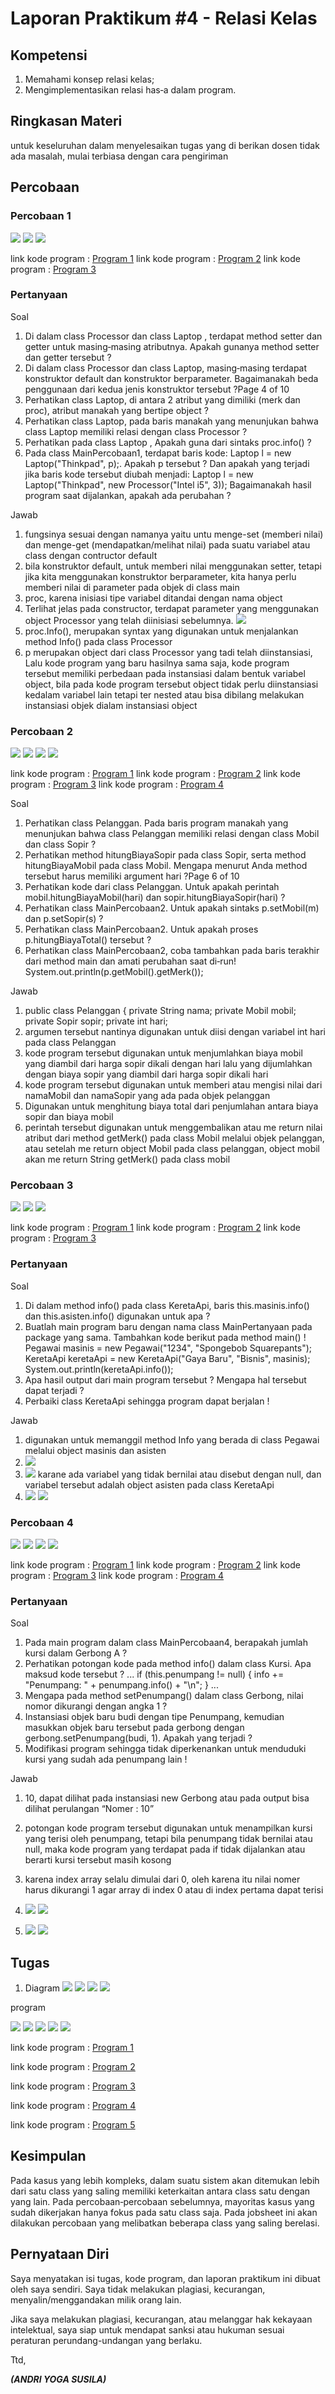 # Laporan Praktikum #4 - Relasi Kelas
## Kompetensi

1. Memahami konsep relasi kelas;
2. Mengimplementasikan relasi has‑a dalam program. 



## Ringkasan Materi

untuk keseluruhan dalam menyelesaikan tugas yang di berikan dosen tidak ada masalah, mulai terbiasa dengan cara pengiriman 

## Percobaan

### Percobaan 1


![](img/praktikum1.png)
![](img/praktikumsatu.png)
![](img/praktikum1hasil.png)


link kode program : [Program 1](../../src/4_Relasi_Class/Laptop.java)
link kode program : [Program 2](../../src/4_Relasi_Class/Processor.java)
link kode program : [Program 3](../../src/4_Relasi_Class/mainpercobaan1.java)


### Pertanyaan 

   Soal

1. Di dalam class Processor dan class Laptop , terdapat method setter dan getter untuk
masing‑masing atributnya. Apakah gunanya method setter dan getter tersebut ?
2. Di dalam class Processor dan class Laptop, masing‑masing terdapat konstruktor
default dan konstruktor berparameter. Bagaimanakah beda penggunaan dari kedua jenis
konstruktor tersebut ?Page 4 of 10
3. Perhatikan class Laptop, di antara 2 atribut yang dimiliki (merk dan proc), atribut
manakah yang bertipe object ?
4. Perhatikan class Laptop, pada baris manakah yang menunjukan bahwa class Laptop
memiliki relasi dengan class Processor ?
5. Perhatikan pada class Laptop , Apakah guna dari sintaks proc.info() ?
6. Pada class MainPercobaan1, terdapat baris kode:
Laptop l = new Laptop("Thinkpad", p);.
Apakah p tersebut ?
Dan apakah yang terjadi jika baris kode tersebut diubah menjadi:
Laptop l = new Laptop("Thinkpad", new Processor("Intel i5",
3));
Bagaimanakah hasil program saat dijalankan, apakah ada perubahan ?

Jawab

1. fungsinya sesuai dengan namanya yaitu untu menge-set (memberi nilai) dan menge-get (mendapatkan/melihat nilai) pada suatu variabel atau class dengan contructor default
2. bila konstruktor default, untuk memberi nilai menggunakan setter, tetapi jika kita menggunakan konstruktor berparameter, kita hanya perlu memberi nilai di parameter pada objek di class main
3. proc, karena inisiasi tipe variabel ditandai dengan nama object
4. Terlihat jelas pada constructor, terdapat parameter yang menggunakan object Processor yang telah diinisiasi sebelumnya.
![](img/pertanyaanno4praktikum1.png)
5. proc.Info(), merupakan syntax yang digunakan untuk menjalankan method Info() pada class Processor
6. p merupakan object dari class Processor yang tadi telah diinstansiasi, Lalu kode program yang baru hasilnya sama saja, kode program tersebut memiliki perbedaan pada instansiasi dalam bentuk variabel object, bila pada kode program tersebut object tidak perlu diinstansiasi kedalam variabel lain tetapi ter nested atau bisa dibilang melakukan instansiasi objek dialam instansiasi object


### Percobaan 2



![](img/mobil.png)
![](img/pelanggan.png)
![](img/sopir.png)
![](img/mainpercobaan2.png)

link kode program : [Program 1](../../src/4_Relasi_Class/Mobil.java)
link kode program : [Program 2](../../src/4_Relasi_Class/Pelanggan.java)
link kode program : [Program 3](../../src/4_Relasi_Class/Sopir.java)
link kode program : [Program 4](../../src/4_Relasi_Class/MainPercobaan2.java)


 Soal

1. Perhatikan class Pelanggan. Pada baris program manakah yang menunjukan bahwa class
Pelanggan memiliki relasi dengan class Mobil dan class Sopir ?
2. Perhatikan method hitungBiayaSopir pada class Sopir, serta method
hitungBiayaMobil pada class Mobil. Mengapa menurut Anda method tersebut harus
memiliki argument hari ?Page 6 of 10
3. Perhatikan kode dari class Pelanggan. Untuk apakah perintah
mobil.hitungBiayaMobil(hari) dan sopir.hitungBiayaSopir(hari) ?
4. Perhatikan class MainPercobaan2. Untuk apakah sintaks p.setMobil(m) dan
p.setSopir(s) ?
5. Perhatikan class MainPercobaan2. Untuk apakah proses p.hitungBiayaTotal()
tersebut ?
6. Perhatikan class MainPercobaan2, coba tambahkan pada baris terakhir dari method
main dan amati perubahan saat di‑run!
System.out.println(p.getMobil().getMerk());

  Jawab
1. public class Pelanggan {
    private String nama;
    private Mobil mobil;
    private Sopir sopir;
    private int hari;
2. argumen tersebut nantinya digunakan untuk diisi dengan variabel int hari pada class Pelanggan
3. kode program tersebut digunakan untuk menjumlahkan biaya mobil yang diambil dari harga sopir dikali dengan hari lalu yang dijumlahkan dengan biaya sopir yang diambil dari harga sopir dikali hari
4. kode program tersebut digunakan untuk memberi atau mengisi nilai dari namaMobil dan namaSopir yang ada pada objek pelanggan
5. Digunakan untuk menghitung biaya total dari penjumlahan antara biaya sopir dan biaya mobil
6. perintah tersebut digunakan untuk menggembalikan atau me return nilai atribut dari method  getMerk() pada class Mobil melalui objek pelanggan, atau setelah me return object Mobil pada class pelanggan, object mobil akan me return String getMerk() pada class mobil


### Percobaan 3



![](img/pegawai.png)
![](img/keretaapi.png)
![](img/mainpercobaan3.png)

link kode program : [Program 1](../../src/4_Relasi_Class/Pegawai.java)
link kode program : [Program 2](../../src/4_Relasi_Class/KeretaApi.java)
link kode program : [Program 3](../../src/4_Relasi_Class/MainPercobaan3.java)

### Pertanyaan

 Soal

1. Di dalam method info() pada class KeretaApi, baris this.masinis.info() dan
this.asisten.info() digunakan untuk apa ?
2. Buatlah main program baru dengan nama class MainPertanyaan pada package yang
sama. Tambahkan kode berikut pada method main() !
Pegawai masinis = new Pegawai("1234", "Spongebob
Squarepants");
KeretaApi keretaApi = new KeretaApi("Gaya Baru", "Bisnis",
masinis);
System.out.println(keretaApi.info());
3. Apa hasil output dari main program tersebut ? Mengapa hal tersebut dapat terjadi ?
4. Perbaiki class KeretaApi sehingga program dapat berjalan !

Jawab

1. digunakan untuk memanggil method Info yang berada di class Pegawai melalui object masinis dan asisten
2. ![](img/pertanyaan2.png)
3. ![](img/hasilpertanyaan3.png)
karane ada variabel yang tidak bernilai atau disebut dengan null, dan variabel tersebut adalah object asisten pada class KeretaApi
4. ![](img/pertanyaan4.png)
   ![](img/hasilpertanyaan4benar.png)


### Percobaan 4

![](img/penumpang.png)
![](img/kursi.png)
![](img/gerbong.png)
![](img/mainpercobaan4.png)

link kode program : [Program 1](../../src/4_Relasi_Class/Penumpang.java)
link kode program : [Program 2](../../src/4_Relasi_Class/Kursi.java)
link kode program : [Program 3](../../src/4_Relasi_Class/Gerbong.java)
link kode program : [Program 4](../../src/4_Relasi_Class/MainPercobaan4.java)

### Pertanyaan

Soal

1. Pada main program dalam class MainPercobaan4, berapakah jumlah kursi dalam
Gerbong A ?
2. Perhatikan potongan kode pada method info() dalam class Kursi. Apa maksud kode
tersebut ?
...
if (this.penumpang != null) {
info += "Penumpang: " + penumpang.info() + "\n";
}
...
3. Mengapa pada method setPenumpang() dalam class Gerbong, nilai nomor dikurangi
dengan angka 1 ?
4. Instansiasi objek baru budi dengan tipe Penumpang, kemudian masukkan objek baru
tersebut pada gerbong dengan gerbong.setPenumpang(budi, 1). Apakah yang
terjadi ?
5. Modifikasi program sehingga tidak diperkenankan untuk menduduki kursi yang sudah ada
penumpang lain !

Jawab

1. 10, dapat dilihat pada instansiasi new Gerbong atau pada output bisa dilihat perulangan “Nomer : 10” 

2. potongan kode program tersebut digunakan untuk menampilkan kursi yang terisi oleh penumpang, tetapi bila penumpang tidak bernilai atau null, maka kode program yang terdapat pada if tidak dijalankan atau berarti kursi tersebut masih kosong

3. karena index array selalu dimulai dari 0, oleh karena itu nilai nomer harus dikurangi 1 agar array di index 0 atau di index pertama dapat terisi

4. ![](img/pertanyaan4percobaan4.png)
   ![](img/pertanyaan4percobaan4hasil.png)

5. ![](img/pertanyaan5percobaan4.png)
   ![](img/pertanyaan5percobaan4hasil.png)
  


## Tugas
 
1.  Diagram
    ![](img/diagramdosen.png)
    ![](img/diagrammahasiswa.png)
    ![](img/diagrammatakuliah.png)
    ![](img/diagramruangkelas.png)

program

  ![](img/dosen.png)
  ![](img/Mahasiswa.png)
  ![](img/MataKuliah.png)
  ![](img/RuangKelas.png)
  ![](img/TugasMain.png)


link kode program : [Program 1](../../src/4_Relasi_Class/Dosen.java)

link kode program : [Program 2](../../src/4_Relasi_Class/Mahasiswa.java)

link kode program : [Program 3](../../src/4_Relasi_Class/MataKuliah.java)

link kode program : [Program 4](../../src/4_Relasi_Class/RuangKelas.java)

link kode program : [Program 5](../../src/4_Relasi_Class/TugasMain.java)



## Kesimpulan

Pada kasus yang lebih kompleks, dalam suatu sistem akan ditemukan lebih dari satu class yang saling memiliki keterkaitan antara class satu dengan yang lain. Pada percobaan‑percobaan sebelumnya, mayoritas kasus yang sudah dikerjakan hanya fokus pada satu class saja. Pada jobsheet ini akan dilakukan percobaan yang melibatkan beberapa class yang saling berelasi.



## Pernyataan Diri

Saya menyatakan isi tugas, kode program, dan laporan praktikum ini dibuat oleh saya sendiri. Saya tidak melakukan plagiasi, kecurangan, menyalin/menggandakan milik orang lain.

Jika saya melakukan plagiasi, kecurangan, atau melanggar hak kekayaan intelektual, saya siap untuk mendapat sanksi atau hukuman sesuai peraturan perundang-undangan yang berlaku.

Ttd,

***(ANDRI YOGA SUSILA)***